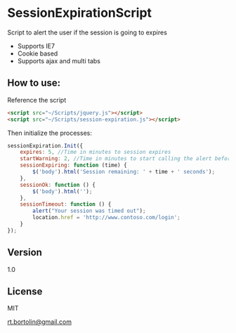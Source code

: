 SessionExpirationScript
=======================

Script to alert the user if the session is going to expires

 - Supports IE7
 - Cookie based
 - Supports ajax and multi tabs
  
 
How to use:
---

Reference the script
```HTML
<script src="~/Scripts/jquery.js"></script>
<script src="~/Scripts/session-expiration.js"></script>
```

Then initialize the processes:
```JavaScript
sessionExpiration.Init({
    expires: 5, //Time in minutes to session expires
    startWarning: 2, //Time in minutes to start calling the alert before the session expires (in this case, 3 minutes after script loads (5-2))
    sessionExpiring: function (time) {
        $('body').html('Session remaining: ' + time + ' seconds');
    },
    sessionOk: function () {
        $('body').html('');
    },
    sessionTimeout: function () {
        alert("Your session was timed out");
        location.href = 'http://www.contoso.com/login';
    }
});
```

Version
----

1.0


License
----

MIT

rt.bortolin@gmail.com

